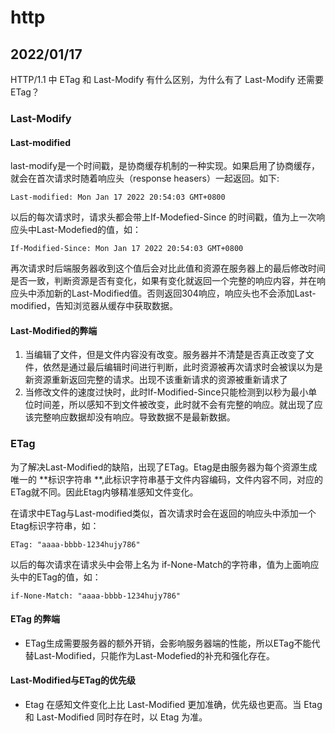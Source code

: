 # http

## 2022/01/17

  HTTP/1.1 中 ETag 和 Last-Modify 有什么区别，为什么有了 Last-Modify 还需要 ETag？



### Last-Modify

#### Last-modified

last-modify是一个时间戳，是协商缓存机制的一种实现。如果启用了协商缓存，就会在首次请求时随着响应头（response heasers）一起返回。如下:

```
Last-modified: Mon Jan 17 2022 20:54:03 GMT+0800
```

以后的每次请求时，请求头都会带上If-Modefied-Since 的时间戳，值为上一次响应头中Last-Modefied的值，如：

```
If-Modified-Since: Mon Jan 17 2022 20:54:03 GMT+0800
```

再次请求时后端服务器收到这个值后会对比此值和资源在服务器上的最后修改时间是否一致，判断资源是否有变化，如果有变化就返回一个完整的响应内容，并在响应头中添加新的Last-Modified值。否则返回304响应，响应头也不会添加Last-modified，告知浏览器从缓存中获取数据。

#### Last-Modified的弊端

1. 当编辑了文件，但是文件内容没有改变。服务器并不清楚是否真正改变了文件，依然是通过最后编辑时间进行判断，此时资源被再次请求时会被误以为是新资源重新返回完整的请求。出现不该重新请求的资源被重新请求了
2. 当修改文件的速度过快时，此时If-Modified-Since只能检测到以秒为最小单位时间差，所以感知不到文件被改变，此时就不会有完整的响应。就出现了应该完整响应数据却没有响应。导致数据不是最新数据。



### ETag

为了解决Last-Modified的缺陷，出现了ETag。Etag是由服务器为每个资源生成唯一的 **标识字符串 **,此标识字符串基于文件内容编码，文件内容不同，对应的ETag就不同。因此Etag内够精准感知文件变化。

在请求中ETag与Last-modified类似，首次请求时会在返回的响应头中添加一个Etag标识字符串，如：

```
ETag: "aaaa-bbbb-1234hujy786"
```

以后的每次请求在请求头中会带上名为 if-None-Match的字符串，值为上面响应头中的ETag的值，如：

```
if-None-Match: "aaaa-bbbb-1234hujy786"
```

#### ETag 的弊端

* ETag生成需要服务器的额外开销，会影响服务器端的性能，所以ETag不能代替Last-Modified，只能作为Last-Modefied的补充和强化存在。



#### Last-Modified与ETag的优先级

* Etag 在感知文件变化上比 Last-Modified 更加准确，优先级也更高。当 Etag 和 Last-Modified 同时存在时，以 Etag 为准。